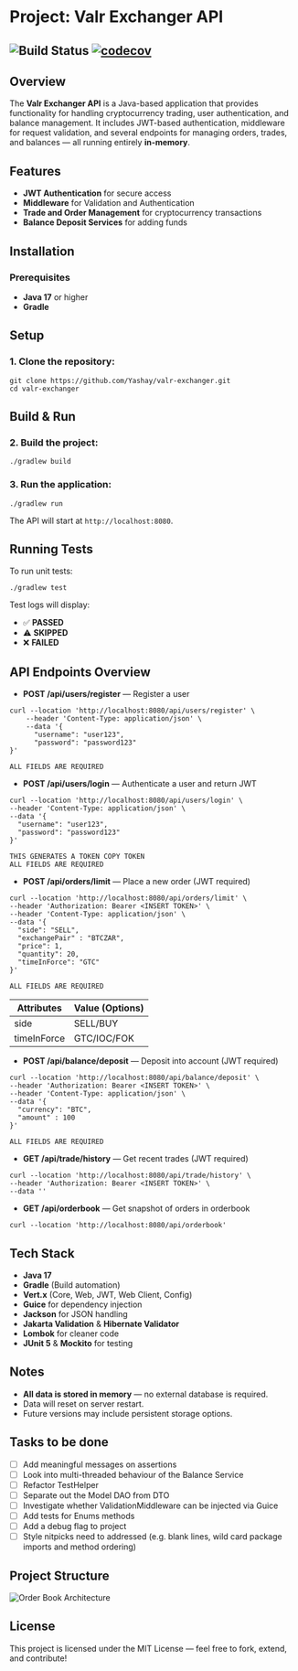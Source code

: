 Project: Valr Exchanger API
===========================

![Build Status](https://github.com/Yashay/valr-exchanger/actions/workflows/gradle.yml/badge.svg)
[![codecov](https://codecov.io/gh/Yashay/valr-exchanger/graph/badge.svg?token=QDX70K1QWD)](https://codecov.io/gh/Yashay/valr-exchanger)
--------

Overview
--------

The **Valr Exchanger API** is a Java-based application that provides functionality for handling cryptocurrency trading, user authentication, and balance management. It includes JWT-based authentication, middleware for request validation, and several endpoints for managing orders, trades, and balances — all running entirely **in-memory**.

Features
--------

*   **JWT Authentication** for secure access
*   **Middleware** for Validation and Authentication
*   **Trade and Order Management** for cryptocurrency transactions
*   **Balance Deposit Services** for adding funds

Installation
------------

### Prerequisites

*   **Java 17** or higher
*   **Gradle**

Setup
-----

### 1\. Clone the repository:

    git clone https://github.com/Yashay/valr-exchanger.git
    cd valr-exchanger

Build & Run
-----------

### 2\. Build the project:

    ./gradlew build

### 3\. Run the application:

    ./gradlew run

The API will start at `http://localhost:8080`.

Running Tests
-------------

To run unit tests:

    ./gradlew test

Test logs will display:

*   ✅ **PASSED**
*   ⚠️ **SKIPPED**
*   ❌ **FAILED**

API Endpoints Overview
----------------------

*   **POST /api/users/register** — Register a user
```
curl --location 'http://localhost:8080/api/users/register' \
    --header 'Content-Type: application/json' \
    --data '{
      "username": "user123",
      "password": "password123"
}'
```
```
ALL FIELDS ARE REQUIRED
```
*   **POST /api/users/login** — Authenticate a user and return JWT
```
curl --location 'http://localhost:8080/api/users/login' \
--header 'Content-Type: application/json' \
--data '{
  "username": "user123",
  "password": "password123"
}'

```
```
THIS GENERATES A TOKEN COPY TOKEN
ALL FIELDS ARE REQUIRED
```  
* **POST /api/orders/limit** — Place a new order (JWT required)
```
curl --location 'http://localhost:8080/api/orders/limit' \
--header 'Authorization: Bearer <INSERT TOKEN>' \
--header 'Content-Type: application/json' \
--data '{
  "side": "SELL", 
  "exchangePair" : "BTCZAR",
  "price": 1,
  "quantity": 20,
  "timeInForce": "GTC"
}'
```
```
ALL FIELDS ARE REQUIRED
```  
| Attributes   | Value (Options)                             |
|--------------|----------------------------------------------|
| side         | SELL/BUY                                     | 
| timeInForce  | GTC/IOC/FOK                                  |


* **POST /api/balance/deposit** — Deposit into account (JWT required)
```
curl --location 'http://localhost:8080/api/balance/deposit' \
--header 'Authorization: Bearer <INSERT TOKEN>' \
--header 'Content-Type: application/json' \
--data '{
  "currency": "BTC",
  "amount" : 100
}'
```
```
ALL FIELDS ARE REQUIRED
```
* **GET /api/trade/history** — Get recent trades (JWT required)
```
curl --location 'http://localhost:8080/api/trade/history' \
--header 'Authorization: Bearer <INSERT TOKEN>' \
--data ''
```  
* **GET /api/orderbook** — Get snapshot of orders in orderbook
```
curl --location 'http://localhost:8080/api/orderbook'
```

Tech Stack
----------

*   **Java 17**
*   **Gradle** (Build automation)
*   **Vert.x** (Core, Web, JWT, Web Client, Config)
*   **Guice** for dependency injection
*   **Jackson** for JSON handling
*   **Jakarta Validation** & **Hibernate Validator**
*   **Lombok** for cleaner code
*   **JUnit 5** & **Mockito** for testing

Notes
-----

*   **All data is stored in memory** — no external database is required.
*   Data will reset on server restart.
*   Future versions may include persistent storage options.


Tasks to be done
-------

- [ ] Add meaningful messages on assertions
- [ ] Look into multi-threaded behaviour of the Balance Service
- [ ] Refactor TestHelper
- [ ] Separate out the Model DAO from DTO
- [ ] Investigate whether ValidationMiddleware can be injected via Guice
- [ ] Add tests for Enums methods
- [ ] Add a debug flag to project
- [ ] Style nitpicks need to addressed (e.g. blank lines, wild card package imports and method ordering)

Project Structure
-------

![Order Book Architecture](./class-diagram.png)



License
-------

This project is licensed under the MIT License — feel free to fork, extend, and contribute!

